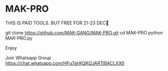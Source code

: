 # MAK-PRO

THIS IS PAID TOOLS. 
BUT FREE FOR 21-23 DEC🥱

git clone https://github.com/MAK-GANG/MAK-PRO.git
cd MAK-PRO
python MAK-PRO.py

Enjoy 

Join Whatsapp Group https://chat.whatsapp.com/HFu7ahKQKQJARTtBACLXX0

